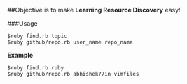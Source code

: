 ##Objective is to make **Learning Resource Discovery** easy!

###Usage

```
$ruby find.rb topic
$ruby github/repo.rb user_name repo_name
```

**Example**
```
$ruby find.rb ruby
$ruby github/repo.rb abhishek77in vimfiles
```
